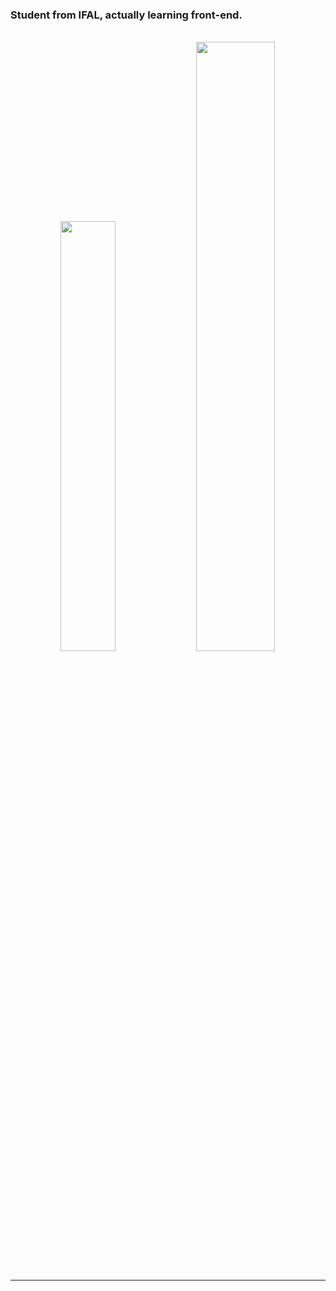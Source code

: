 ### Student from IFAL, actually learning front-end.

<br>
<div align="center">
<img   width="42%" src="https://github-readme-stats.vercel.app/api?username=mikbhr&show_icons=true&theme=dark&include_all_commits=true&count_private=true&">
<img   width="50%" src="https://github-readme-stats.vercel.app/api/top-langs/?username=mikbhr&layout=compact&theme=dark&count_private=true&include_all_commits=true">
</div>

<br>

<hr>